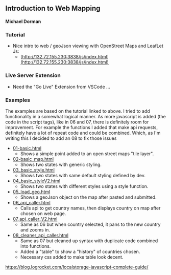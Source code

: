 ## Introduction to Web Mapping
#### Michael Dorman

### Tutorial

- Nice intro to web / geoJson viewing with OpenStreet Maps and LeafLet Js: 
  - [http://132.72.155.230:3838/js/index.html](http://132.72.155.230:3838/js/index.html)

### Live Server Extension

- Need the "Go Live" Extension from VSCode ... 

### Examples

The examples are based on the tutorial linked to above. I tried to add functionality in a somewhat logical manner. As more javascript is added (the code in the script tags), like in 06 and 07, there is definitely room for improvement. For example the functions I added that make api requests, definitely have a lot of repeat code and could be combined. Which, as I'm writing this I decided to add an 08 to fix those issues

- [01-basic.html](01_basic.html) 
  - Shows a simple point added to an open street maps "tile layer". 
- [02-basic_map.html](02_basic_map.html) 
  - Shows two states with generic styling. 
- [03_basic_style.html](03_basic_style.html) 
  - Shows two states with same default styling defined by dev. 
- [04_basic_styleV2.html](04_basic_styleV2.html) 
  - Shows two states with different styles using a style function.
- [05_load_geo.html](05_load_geo.html) 
  - Shows a geoJson object on the map after pasted and submitted.
- [06_api_caller.html](06_api_caller.html)  
  - Calls api to get country names, then displays country on map after chosen on web page.
- [07_api_caller_V2.html](07_api_caller_V2.html)  
  - Same as 06 but when country selected, it pans to the new country and zooms in.
- [08_cleaner_api_caller.html](08_cleaner_api_caller.html)  
  - Same as 07 but cleaned up syntax with duplicate code combined into functions.  
  - Added a "table" to show a "history" of countries chosen.
  - Necessary css added to make table look decent.


https://blog.logrocket.com/localstorage-javascript-complete-guide/
